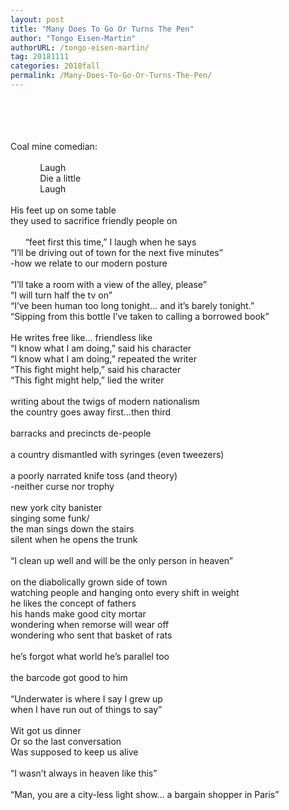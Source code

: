 ```yaml
---
layout: post
title: "Many Does To Go Or Turns The Pen"
author: "Tongo Eisen-Martin"
authorURL: /tongo-eisen-martin/
tag: 20181111
categories: 2018fall
permalink: /Many-Does-To-Go-Or-Turns-The-Pen/
---
```


<br><br>
<br><br>
Coal mine comedian:
<br>
<br>
&nbsp;&nbsp;&nbsp;&nbsp;&nbsp;&nbsp;&nbsp;&nbsp;&nbsp;&nbsp;&nbsp;&nbsp;Laugh
<br>
&nbsp;&nbsp;&nbsp;&nbsp;&nbsp;&nbsp;&nbsp;&nbsp;&nbsp;&nbsp;&nbsp;&nbsp;Die a little
<br>
&nbsp;&nbsp;&nbsp;&nbsp;&nbsp;&nbsp;&nbsp;&nbsp;&nbsp;&nbsp;&nbsp;&nbsp;Laugh
<br>
<br>
His feet up on some table
<br>
they used to sacrifice friendly people on
<br>
<br>
&nbsp;&nbsp;&nbsp;&nbsp;&nbsp;&nbsp;“feet first this time,” I laugh when he says
<br>
“I’ll be driving out of town for the next five minutes”
<br>
-how we relate to our modern posture
<br>
<br>
“I’ll take a room with a view of the alley, please”
<br>
“I will turn half the tv on”
<br>
“I’ve been human too long tonight… and it’s barely tonight.”
<br>
“Sipping from this bottle I’ve taken to calling a borrowed book”
<br>
<br>
He writes free like… friendless like
<br>
“I know what I am doing,” said his character
<br>
“I know what I am doing,” repeated the writer
<br>
“This fight might help,” said his character
<br>
“This fight might help,” lied the writer
<br>
<br>
writing about the twigs of modern nationalism
<br>
the country goes away first…then third
<br>
<br>
barracks and precincts de-people
<br>
<br>
a country dismantled with syringes (even tweezers)
<br>
<br>
a poorly narrated knife toss (and theory)
<br>
-neither curse nor trophy
<br>
<br>
new york city banister
<br>
singing some funk/
<br>
the man sings down the stairs
<br>
silent when he opens the trunk
<br>
<br>
“I clean up well and will be the only person in heaven”
<br>
<br>
on the diabolically grown side of town
<br>
watching people and hanging onto every shift in weight
<br>
he likes the concept of fathers
<br>
his hands make good city mortar
<br>
wondering when remorse will wear off
<br>
wondering who sent that basket of rats
<br>
<br>
he’s forgot what world he’s parallel too
<br>
<br>
the barcode got good to him
<br>
<br>
“Underwater is where I say I grew up
<br>
when I have run out of things to say”
<br>
<br>
Wit got us dinner
<br>
Or so the last conversation
<br>
Was supposed to keep us alive
<br>
<br>
“I wasn’t always in heaven like this”
<br>
<br>
“Man, you are a city-less light show… a bargain shopper in Paris”
<br>
<br>
